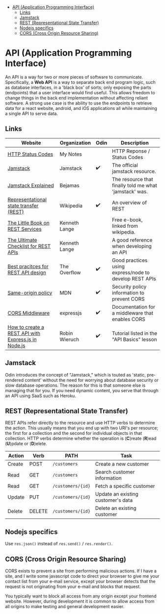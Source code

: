 - [API (Application Programming Interface)](#api-application-programming-interface)
  - [Links](#links)
  - [Jamstack](#jamstack)
  - [REST (Representational State Transfer)](#rest-representational-state-transfer)
  - [Nodejs specifics](#nodejs-specifics)
  - [CORS (Cross Origin Resource Sharing)](#cors-cross-origin-resource-sharing)

# API (Application Programming Interface)

An API is a way for two or more pieces of software to communicate. Specifically, a **Web API** is a way to separate back end program logic, such as database interfaces, in a 'black box' of sorts; only exposing the parts (endpoints) that a user interface would find useful. This allows freedom to change things in the back end implementation without affecting reliant software. A strong use case is the ability to use the endpoints to retrieve data for a react website, android, and iOS applications all while maintaining a single API to serve data.

## Links

| Website                                                                                                             | Organization  | Odin | Description                                            |
| ------------------------------------------------------------------------------------------------------------------- | ------------- | ---- | ------------------------------------------------------ |
| [HTTP Status Codes](./html/HTTP-Status-Codes.md)                                                                    | My Notes      |      | HTTP Reponse / Status Codes                            |
| [Jamstack](https://jamstack.org/what-is-jamstack/)                                                                  | Jamstack      | ✔️   | The official jamstack resource.                        |
| [Jamstack Explained](https://bejamas.io/blog/jamstack/)                                                             | Bejamas       |      | The resource that finally told me what 'jamstack' was. |
| [Representational state transfer (REST)](https://en.wikipedia.org/wiki/Representational_state_transfer)             | Wikipedia     | ✔️   | An overview of REST                                    |
| [The Little Book on REST Services](https://kennethlange.com/the-little-book-on-rest-services/)                      | Kenneth Lange |      | Free e-book, linked from wikipedia.                    |
| [The Ultimate Checklist for REST APIs](http://www.kennethlange.com/posts/The-Ultimate-Checklist-for-REST-APIs.html) | Kenneth Lange |      | A good reference when developing an API                |
| [Best pracitces for REST API design](https://stackoverflow.blog/2020/03/02/best-practices-for-rest-api-design/)     | The Overflow  | ✔️   | Good practices using express/node to develop REST APIs |
| [Same-origin policy](https://developer.mozilla.org/en-US/docs/Web/Security/Same-origin_policy)                      | MDN           | ✔️   | Security policy information to prevent CORS            |
| [CORS Middleware](https://expressjs.com/en/resources/middleware/cors.html#enabling-cors-pre-flight)                 | expressjs     | ✔️   | Documentation for a middleware that enables CORS       |
| [How to create a REST API with Express.js in Node.js](https://www.robinwieruch.de/node-express-server-rest-api/)    | Robin Wieruch | ✔️   | Tutorial listed in the "API Basics" lesson             |

## Jamstack

Odin introduces the concept of "Jamstack," which is touted as 'static, pre-rendered content' without the need for worrying about database security or slow database operations. The reason for this is that someone else is managing that for you. If you need dynamic content, you serve that through an API using SaaS such as Heroku.

## REST (Representational State Transfer)

REST APIs refer directly to the resource and use HTTP verbs to determine the action. This usually means that you end up with two URI's per resource; the first for a collection and the second for individual objects in that collection. HTTP verbs determine whether the operation is (**C**)reate (**R**)ead (**U**)pdate or (**D**)elete.

| Action | Verb   | PATH              | Task                               |
| ------ | ------ | ----------------- | ---------------------------------- |
| Create | POST   | `/customers`      | Create a new customer              |
| Read   | GET    | `/customers`      | Search customer information        |
| Read   | GET    | `/customers/{id}` | Fetch a specific customer          |
| Update | PUT    | `/customers/{id}` | Update an existing customer's data |
| Delete | DELETE | `/customers/{id}` | Delete an existing customer        |

## Nodejs specifics

Use `res.json()` instead of `res.send()` / `res.render()`.

## CORS (Cross Origin Resource Sharing)

CORS exists to prevent a site from performing malicious actions. If I have a site, and I write some javascript code to direct your browser to give me your contact list from your e-mail service, except your browser detects that the request is not originating from your e-mail and blocks that request.

You typically want to block all access from any origin except your frontend website. However, during development it is common to allow access from all origins to make testing and general development easier.
